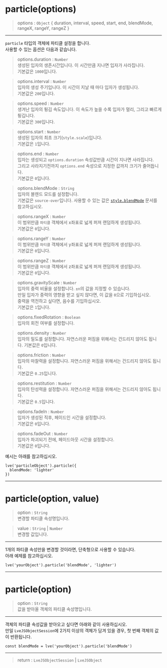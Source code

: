 # particle(options)

> options : `Object` { duration, interval, speed, start, end, blendMode, rangeX, rangeY, rangeZ }

---

`particle` 타입의 객체에 파티클 설정을 합니다.  
사용할 수 있는 옵션은 다음과 같습니다.

> options.duration : `Number`  
  생성된 입자의 생존시간입니다. 이 시간만큼 지나면 입자가 사라집니다.  
  기본값은 `1000`입니다.

> options.interval : `Number`  
  입자의 생성 주기입니다. 이 시간이 지날 때 마다 입자가 생성됩니다.  
  기본값은 `200`입니다.

> options.speed : `Number`  
  생겨난 입자의 튕김 속도입니다. 이 속도가 높을 수록 입자가 멀리, 그리고 빠르게 튕깁니다.  
  기본값은 `300`입니다.

> options.start : `Number`  
  생성된 입자의 최초 크기(`style.scale`)입니다.  
  기본값은 `1`입니다.

> options.end : `Number`  
  입자는 생성되고 `options.duration` 속성값만큼 시간이 지나면 사라집니다.  
  그리고 사라지기전까지 `options.end` 속성으로 지정한 값까지 크기가 줄어듭니다.  
  기본값은 `0`입니다.

> options.blendMode : `String`  
  입자의 블렌드 모드를 설정합니다.  
  기본값은 `source-over`입니다. 사용할 수 있는 값은 [`style.blendMode`](../LveJSObject.Styles/blendMode.md) 문서를 참고하십시오.

> options.rangeX : `Number`  
  이 범위만큼 `파티클` 객체에서 x좌표로 넓게 퍼져 랜덤하게 생성됩니다.  
  기본값은 `0`입니다.

> options.rangeY : `Number`  
  이 범위만큼 `파티클` 객체에서 y좌표로 넓게 퍼져 랜덤하게 생성됩니다.  
  기본값은 `0`입니다.

> options.rangeZ : `Number`  
  이 범위만큼 `파티클` 객체에서 z좌표로 넓게 퍼져 랜덤하게 생성됩니다.  
  기본값은 `0`입니다.

> options.gravityScale : `Number`  
  입자의 중력 비율을 설정합니다. `±n`의 값을 지정할 수 있습니다.  
  만일 입자가 중력의 영향을 받고 싶지 않다면, 이 값을 `0`으로 기입하십시오.  
  중력을 역전하고 싶다면, 음수를 기입하십시오.  
  기본값은 `1`입니다.

> options.fixedRotation : `Boolean`  
  입자의 회전 여부를 설정합니다.

> options.density : `Number`  
  입자의 밀도를 설정합니다. 자연스러운 퍼짐을 위해서는 건드리지 않아도 됩니다.  기본값은 `0`입니다.

> options.friction : `Number`  
  입자의 마찰력을 설정합니다. 자연스러운 퍼짐을 위해서는 건드리지 않아도 됩니다.  
  기본값은 `0.25`입니다.

> options.restitution : `Number`  
  입자의 탄성력을 설정합니다. 자연스러운 퍼짐을 위해서는 건드리지 않아도 됩니다.  
  기본값은 `0.5`입니다.

> options.fadeIn : `Number`  
  입자가 생성된 직후, 페이드인 시간을 설정합니다.  
  기본값은 `0`입니다.

> options.fadeOut : `Number`  
  입자가 파괴되기 전에, 페이드아웃 시간을 설정합니다.  
  기본값은 `0`입니다.

예시는 아래를 참고하십시오.

```
lve('particleObject').particle({
  blendMode: 'lighter'
})
```

---

# particle(option, value)

> option : `String`  
  변경할 파티클 속성명입니다.

> value : `String` | `Number`  
  변경할 값입니다.

---

1개의 파티클 속성만을 변경할 것이라면, 단축형으로 사용할 수 있습니다.  
아래 예제를 참고하십시오.

```
lve('yourObject').particle('blendMode', 'lighter')
```

---

# particle(option)

> option : `String`  
  값을 받아올 객체의 파티클 속성명입니다.

---

객체의 파티클 속성값을 받아오고 싶다면 아래와 같이 사용하십시오.  
만일 `LveJSObjectSession`에 2가지 이상의 객체가 담겨 있을 경우, 첫 번째 객체의 값이 반환됩니다.

```
const blendMode = lve('yourObject').particle('blendMode')
```

---

> return : `LveJSObjectSession` | `LveJSObject`
